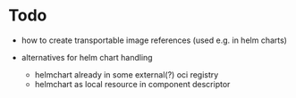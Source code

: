 # Todo

- how to create transportable image references (used e.g. in helm charts)

- alternatives for helm chart handling
  - helmchart already in some external(?) oci registry
  - helmchart as local resource in component descriptor 
